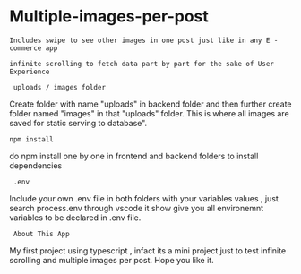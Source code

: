 # Multiple-images-per-post

`Includes swipe to see other images in one post just like in any E - commerce app`

`infinite scrolling to fetch data part by part for the sake of User Experience`


` uploads / images folder`

Create folder with name "uploads" in backend folder and then further create folder named "images" in that "uploads" folder. This is where all images are saved for static serving to database".

`npm install`

do npm install one by one in frontend and backend folders to install dependencies

` .env`

Include your own .env file in both folders with your variables values , just search process.env through vscode it show give you all environemnt variables
to be declared in .env file.


` About This App`

 My first project using typescript , infact its a mini project just to test infinite scrolling and multiple images per post. Hope you like it.
